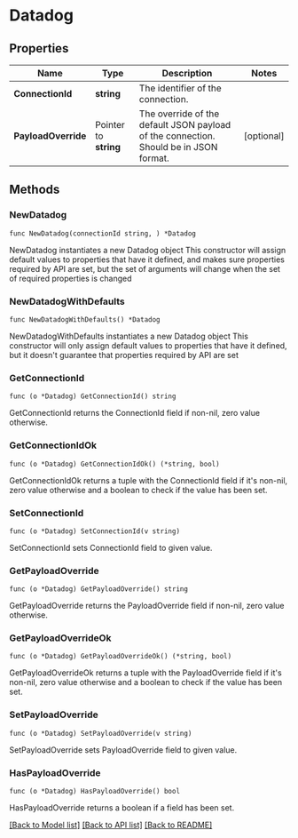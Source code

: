 # Datadog

## Properties

Name | Type | Description | Notes
------------ | ------------- | ------------- | -------------
**ConnectionId** | **string** | The identifier of the connection. | 
**PayloadOverride** | Pointer to **string** | The override of the default JSON payload of the connection. Should be in JSON format. | [optional] 

## Methods

### NewDatadog

`func NewDatadog(connectionId string, ) *Datadog`

NewDatadog instantiates a new Datadog object
This constructor will assign default values to properties that have it defined,
and makes sure properties required by API are set, but the set of arguments
will change when the set of required properties is changed

### NewDatadogWithDefaults

`func NewDatadogWithDefaults() *Datadog`

NewDatadogWithDefaults instantiates a new Datadog object
This constructor will only assign default values to properties that have it defined,
but it doesn't guarantee that properties required by API are set

### GetConnectionId

`func (o *Datadog) GetConnectionId() string`

GetConnectionId returns the ConnectionId field if non-nil, zero value otherwise.

### GetConnectionIdOk

`func (o *Datadog) GetConnectionIdOk() (*string, bool)`

GetConnectionIdOk returns a tuple with the ConnectionId field if it's non-nil, zero value otherwise
and a boolean to check if the value has been set.

### SetConnectionId

`func (o *Datadog) SetConnectionId(v string)`

SetConnectionId sets ConnectionId field to given value.


### GetPayloadOverride

`func (o *Datadog) GetPayloadOverride() string`

GetPayloadOverride returns the PayloadOverride field if non-nil, zero value otherwise.

### GetPayloadOverrideOk

`func (o *Datadog) GetPayloadOverrideOk() (*string, bool)`

GetPayloadOverrideOk returns a tuple with the PayloadOverride field if it's non-nil, zero value otherwise
and a boolean to check if the value has been set.

### SetPayloadOverride

`func (o *Datadog) SetPayloadOverride(v string)`

SetPayloadOverride sets PayloadOverride field to given value.

### HasPayloadOverride

`func (o *Datadog) HasPayloadOverride() bool`

HasPayloadOverride returns a boolean if a field has been set.


[[Back to Model list]](../README.md#documentation-for-models) [[Back to API list]](../README.md#documentation-for-api-endpoints) [[Back to README]](../README.md)


